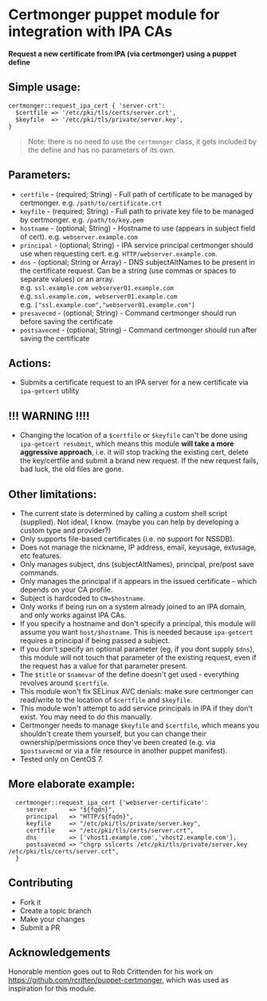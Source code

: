 # Certmonger puppet module for integration with IPA CAs

**Request a new certificate from IPA (via certmonger) using a puppet define**

## Simple usage:

```puppet
certmonger::request_ipa_cert { 'server-crt':
  $certfile => '/etc/pki/tls/certs/server.crt',
  $keyfile  => '/etc/pki/tls/private/server.key',
}
```

> Note: there is no need to use the `certmonger` class, it gets included by the define and has no parameters of its own.

## Parameters:
* `certfile` - (required; String) - Full path of certificate to be managed by certmonger. e.g. `/path/to/certificate.crt`
* `keyfile` - (required; String) - Full path to private key file to be managed by certmonger. e.g. `/path/to/key.pem`
* `hostname` - (optional; String) - Hostname to use (appears in subject field of cert). e.g. `webserver.example.com`
* `principal` - (optional; String) - IPA service principal certmonger should use when requesting cert. 
   e.g. `HTTP/webserver.example.com`.
* `dns` - (optional; String or Array) - DNS subjectAltNames to be present in the certificate request.
                                     Can be a string (use commas or spaces to separate values) or an array.  
                                     e.g. `ssl.example.com webserver01.example.com`  
                                     e.g. `ssl.example.com, webserver01.example.com`  
                                     e.g. `["ssl.example.com","webserver01.example.com"]`  
* `presavecmd`  - (optional; String) - Command certmonger should run before saving the certificate
* `postsavecmd` - (optional; String) - Command certmonger should run after saving the certificate

## Actions:
* Submits a certificate request to an IPA server for a new certificate via `ipa-getcert` utility

## **!!! WARNING !!!!**
* Changing the location of a `$certfile` or `$keyfile` can't be done using `ipa-getcert resubmit`,
  which means this module **will take a more aggressive approach**, i.e. it will stop tracking the existing cert,
  delete the key/certfile and submit a brand new request. If the new request fails, bad luck, the old files are gone.

## Other limitations:
* The current state is determined by calling a custom shell script (supplied). Not ideal, I know.
  (maybe you can help by developing a custom type and provider?)
* Only supports file-based certificates (i.e. no support for NSSDB).
* Does not manage the nickname, IP address, email, keyusage, extusage, etc features.
* Only manages subject, dns (subjectAltNames), principal, pre/post save commands.
* Only manages the principal if it appears in the issued certificate - which depends on your CA profile.
* Subject is hardcoded to `CN=$hostname`.
* Only works if being run on a system already joined to an IPA domain, and only works against IPA CAs.
* If you specify a hostname and don't specify a principal, this module will assume you want `host/$hostname`.
  This is needed because `ipa-getcert` requires a principal if being passed a subject.
* If you don't specify an optional parameter (eg, if you dont supply `$dns`), this module will not touch that parameter
  of the existing request, even if the request has a value for that parameter present.
* The `$title` or `$namevar` of the define doesn't get used - everything revolves around `$certfile`.
* This module won't fix SELinux AVC denials: make sure certmonger can read/write to the location of `$certfile` and `$keyfile`.
* This module won't attempt to add service principals in IPA if they don't exist. You may need to do this manually.
* Certmonger needs to manage `$keyfile` and `$certfile`, which means you shouldn't create them yourself, but you can change
  their ownership/permissions once they've been created (e.g. via `$postsavecmd` or via a file resource in another puppet manifest).
* Tested only on CentOS 7.

## More elaborate example:

```puppet
  certmonger::request_ipa_cert {'webserver-certificate':
     server      => "${fqdn}",
     principal   => "HTTP/${fqdn}",
     keyfile     => "/etc/pki/tls/private/server.key",
     certfile    => "/etc/pki/tls/certs/server.crt",
     dns         => ['vhost1.example.com','vhost2.example.com'],
     postsavecmd => "chgrp sslcerts /etc/pki/tls/private/server.key /etc/pki/tls/certs/server.crt",
  }
```

## Contributing
* Fork it
* Create a topic branch
* Make your changes
* Submit a PR

## Acknowledgements
Honorable mention goes out to Rob Crittenden for his work on https://github.com/rcritten/puppet-certmonger, which was used as inspiration for this module.
